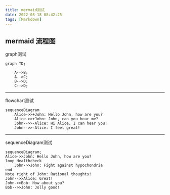 ```yaml
---
title: mermaid测试
date: 2022-08-18 08:42:25
tags: [Markdown]
---
```


## mermaid 流程图

graph测试
```mermaid
graph TD;

    A-->B;
    A-->C;
    B-->D;
    C-->D;
```

---

flowchart测试
```mermaid
sequenceDiagram
    Alice->>+John: Hello John, how are you?
    Alice->>+John: John, can you hear me?
    John-->>-Alice: Hi Alice, I can hear you!
    John-->>-Alice: I feel great!
```

---

sequenceDiagram测试
```mermaid
sequenceDiagram;
Alice->>John: Hello John, how are you?
loop Healthcheck
    John->>John: Fight against hypochondria
end
Note right of John: Rational thoughts!
John-->>Alice: Great!
John->>Bob: How about you?
Bob-->>John: Jolly good!
```